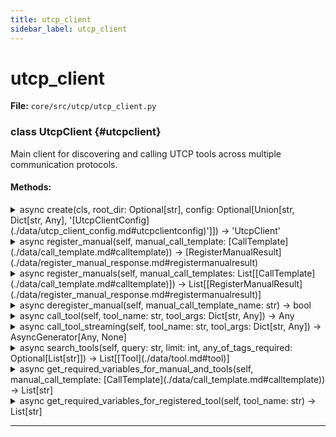 ```yaml
---
title: utcp_client
sidebar_label: utcp_client
---
```


# utcp_client

**File:** `core/src/utcp/utcp_client.py`

### class UtcpClient {#utcpclient}

Main client for discovering and calling UTCP tools across multiple communication protocols.

#### Methods:

<details>
<summary>async create(cls, root_dir: Optional[str], config: Optional[Union[str, Dict[str, Any], '[UtcpClientConfig](./data/utcp_client_config.md#utcpclientconfig)']]) -> 'UtcpClient'</summary>

Create a new instance of UtcpClient.


**Args**

- **`root_dir`**: The root directory for the client to resolve relative paths from. Defaults to the current working directory.
- **`config`**: The configuration for the client. Can be a path to a configuration file, a dictionary, or [UtcpClientConfig](./data/utcp_client_config.md#utcpclientconfig) object.
- **`tool_repository`**: The tool repository to use. Defaults to [InMemToolRepository](./implementations/in_mem_tool_repository.md#inmemtoolrepository).
- **`search_strategy`**: The tool search strategy to use. Defaults to TagSearchStrategy.



**Returns**

A new instance of UtcpClient.
</details>

<details>
<summary>async register_manual(self, manual_call_template: [CallTemplate](./data/call_template.md#calltemplate)) -> [RegisterManualResult](./data/register_manual_response.md#registermanualresult)</summary>

Register a tool [CallTemplate](./data/call_template.md#calltemplate) and its tools.


**Args**

- **`manual_call_template`**: The [CallTemplate](./data/call_template.md#calltemplate) to register.



**Returns**

A [RegisterManualResult](./data/register_manual_response.md#registermanualresult) object containing the registered [CallTemplate](./data/call_template.md#calltemplate) and its tools.
</details>

<details>
<summary>async register_manuals(self, manual_call_templates: List[[CallTemplate](./data/call_template.md#calltemplate)]) -> List[[RegisterManualResult](./data/register_manual_response.md#registermanualresult)]</summary>

Register multiple tool CallTemplates and their tools.


**Args**

- **`manual_call_templates`**: List of CallTemplates to register.



**Returns**

A list of [RegisterManualResult](./data/register_manual_response.md#registermanualresult) objects containing the registered CallTemplates and their tools. Order is not preserved.
</details>

<details>
<summary>async deregister_manual(self, manual_call_template_name: str) -> bool</summary>

Deregister a tool [CallTemplate](./data/call_template.md#calltemplate).


**Args**

- **`manual_call_template_name`**: The name of the [CallTemplate](./data/call_template.md#calltemplate) to deregister.



**Returns**

True if the [CallTemplate](./data/call_template.md#calltemplate) was deregistered, False otherwise.
</details>

<details>
<summary>async call_tool(self, tool_name: str, tool_args: Dict[str, Any]) -> Any</summary>

Call a tool.


**Args**

- **`tool_name`**: The name of the tool to call.
- **`tool_args`**: The arguments to pass to the tool.



**Returns**

The result of the tool call.
</details>

<details>
<summary>async call_tool_streaming(self, tool_name: str, tool_args: Dict[str, Any]) -> AsyncGenerator[Any, None]</summary>

Call a tool streamingly.


**Args**

- **`tool_name`**: The name of the tool to call.
- **`tool_args`**: The arguments to pass to the tool.



**Returns**

An async generator that yields the result of the tool call.
</details>

<details>
<summary>async search_tools(self, query: str, limit: int, any_of_tags_required: Optional[List[str]]) -> List[[Tool](./data/tool.md#tool)]</summary>

Search for tools relevant to the query.


**Args**

- **`query`**: The search query.
- **`limit`**: The maximum number of tools to return. 0 for no limit.
- **`any_of_tags_required`**: Optional list of tags where one of them must be present in the tool's tags



**Returns**

A list of tools that match the search query.
</details>

<details>
<summary>async get_required_variables_for_manual_and_tools(self, manual_call_template: [CallTemplate](./data/call_template.md#calltemplate)) -> List[str]</summary>

Get the required variables for a manual [CallTemplate](./data/call_template.md#calltemplate) and its tools.


**Args**

- **`manual_call_template`**: The manual [CallTemplate](./data/call_template.md#calltemplate).



**Returns**

A list of required variables for the manual [CallTemplate](./data/call_template.md#calltemplate) and its tools.
</details>

<details>
<summary>async get_required_variables_for_registered_tool(self, tool_name: str) -> List[str]</summary>

Get the required variables for a registered tool.


**Args**

- **`tool_name`**: The name of a registered tool.



**Returns**

A list of required variables for the tool.
</details>

---
